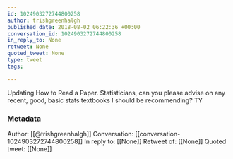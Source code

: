 ```yaml
---
id: 1024903272744800258
author: trishgreenhalgh
published_date: 2018-08-02 06:22:36 +00:00
conversation_id: 1024903272744800258
in_reply_to: None
retweet: None
quoted_tweet: None
type: tweet
tags:

---
```


Updating How to Read a Paper. Statisticians, can you please advise on any recent, good, basic stats textbooks I should be recommending? TY

### Metadata

Author: [[@trishgreenhalgh]]
Conversation: [[conversation-1024903272744800258]]
In reply to: [[None]]
Retweet of: [[None]]
Quoted tweet: [[None]]
